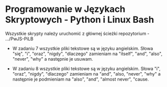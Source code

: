 # Programowanie w Językach Skryptowych - Python i Linux Bash

Wszystkie skrypty należy uruchomić z głównej ścieżki repozytorium - .../PwJS-PiLB

- W zadaniu 7 wszystkie pliki tekstowe są w języku angielskim. Słowa "się", "i", "oraz", "nigdy", "dlaczego" zamieniam na "itself", "and", "also", "never", "why" a następnie je usuwam.

- W zadaniu 8 wszystkie pliki tekstowe są w języku angielskim. Słowa "i", "oraz", "nigdy", "dlaczego" zamieniam na "and", "also, "never", "why" a następnie je podmieniam na "also", "and", "almost never", "cause.


